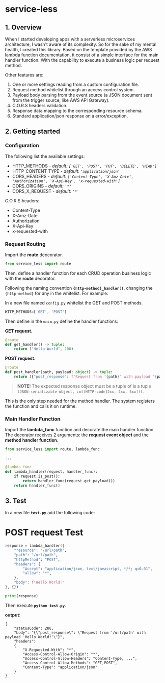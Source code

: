 # service-less

## 1. Overview

When I started developing apps with a serverless microservices architecture, I wasn't aware of its complexity.  So for the sake of my mental health, I created this library. Based on the template provided by the AWS lambda function documentation, it consist of a simple interface for the main handler function. With the capability to execute a business logic per request method.

Other features are:

1. One or more settings reading from a custom configuration file.
2. Request method whitelist through an access control system.
3. Payload body parsing from the event source (a JSON document sent from the trigger source, like AWS API Gateway).
4. C.O.R.S headers validation.
5. Response data mapping to the corresponding resource schema.
6. Standard application/json response on a error/exception.

## 2. Getting started

### Configuration

The following list the available settings:

- HTTP_METHODS - _default: `['GET', 'POST', 'PUT', 'DELETE', 'HEAD']`_
- HTTP_CONTENT_TYPE - _default: `'application/json'`_
- CORS_HEADERS - _default: `['Content-Type', 'X-Amz-Date', 'Authorization', 'X-Api-Key', 'x-requested-with']`_
- CORS_ORIGINS - _default: `'*'`_
- CORS_X_REQUEST - _default: `'*'`_

C.O.R.S headers:

- Content-Type
- X-Amz-Date
- Authorization
- X-Api-Key
- x-requested-with

### Request Routing

Import the __route__ deocorator.

```python
from service_less import route
```

Then, define a handler function for each CRUD operation business logic with the __route__ decorator.

Following the naming convention __`{http-method}_handler()`__, changing the `{http-method}` for any in the whitelist. For example:

In a new file named `config.py` whitelist the GET and POST methods.

```python
HTTP_METHODS=['GET', 'POST']
```

Then define in the `main.py` define the handler functions:

__GET request__.

```python
@route
def get_handler() -> tuple:
    return ("Hello World", 200)
```

__POST request__.

```python
@route
def post_handler(path, payload: object) -> tuple:
    return ({"post_response": f"Request from '{path}' with payload '{payload}'"}, 200)
```

> __NOTE!__ The expected response object must be a tuple of is a tuple `(JSON-serializable-object, int(HTTP-code[2xx, 4xx, 5xx]))`.

This is the only step needed for the method handler. The system registers the function and calls it on runtime.

### Main Handler Function

Import the __lambda_func__ function and decorate the main handler function. The decorator receives 2 arguments: the __request event object__ and the __method handler function__.

```python
from service_less import route, lambda_func

...

@lambda_func
def lambda_handler(request, handler_func):
    if request.is_post():
        return handler_func(request.get_payload())
    return handler_func()
```

## 3. Test

In a new file __`test.py`__ add the following code:

# POST request Test

```python
response = lambda_handler({
    "resource": "/url/path",
    "path": "/url/path",
    "httpMethod": "POST",
    "headers": {
        "Accept": "application/json, text/javascript, */*; q=0.01",
        "allow": "*",
    },
    "body": f"Hello World!"
}, {})

print(response)
```

Then execute __`python test.py`__. 

__output:__

```console
{
    "statusCode": 200,
    "body": "{\"post_response\": \"Request from '/url/path' with payload 'Hello World!'\"}",
    "headers":
    {
        "X-Requested-With": "*",
        "Access-Control-Allow-Origin": "*",
        "Access-Control-Allow-Headers": "Content-Type, ...",
        "Access-Control-Allow-Methods": "GET,POST",
        "Content-Type": "application/json"
    }
}
```
